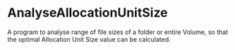 # AnalyseAllocationUnitSize
A program to analyse range of file sizes of a folder or entire Volume,  so that the optimal Allocation Unit Size value can be calculated.
